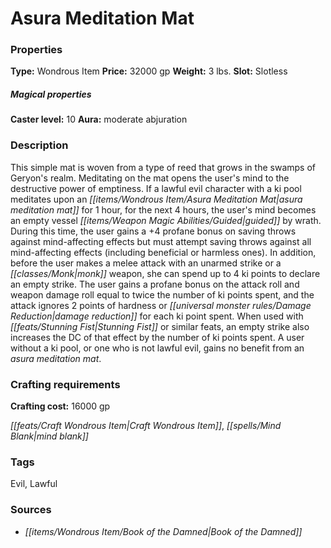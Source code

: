 ﻿---
Title: "Asura Meditation Mat"
Type: "Wondrous Item"
Price: "32000 gp"
Weight: "3 lbs."
Slot: "Slotless"
Caster level: "10"
Aura: "moderate abjuration"
Description: |
  "This simple mat is woven from a type of reed that grows in the swamps of Geryon's realm. Meditating on the mat opens the user's mind to the destructive power of emptiness. If a lawful evil character with a ki pool meditates upon an _asura meditation mat_ for 1 hour, for the next 4 hours, the user's mind becomes an empty vessel guided by wrath. During this time, the user gains a +4 profane bonus on saving throws against mind-affecting effects but must attempt saving throws against all mind-affecting effects (including beneficial or harmless ones). In addition, before the user makes a melee attack with an unarmed strike or a monk weapon, she can spend up to 4 ki points to declare an empty strike. The user gains a profane bonus on the attack roll and weapon damage roll equal to twice the number of ki points spent, and the attack ignores 2 points of hardness or damage reduction for each ki point spent. When used with Stunning Fist or similar feats, an empty strike also increases the DC of that effect by the number of ki points spent. A user without a ki pool, or one who is not lawful evil, gains no benefit from an _asura meditation mat_."
Crafting cost: "16000 gp"
Sources: "['Book of the Damned']"
---

# Asura Meditation Mat

### Properties

**Type:** Wondrous Item **Price:** 32000 gp **Weight:** 3 lbs. **Slot:** Slotless

##### Magical properties

**Caster level:** 10 **Aura:** moderate abjuration

### Description

This simple mat is woven from a type of reed that grows in the swamps of Geryon's realm. Meditating on the mat opens the user's mind to the destructive power of emptiness. If a lawful evil character with a ki pool meditates upon an _[[items/Wondrous Item/Asura Meditation Mat|asura meditation mat]]_ for 1 hour, for the next 4 hours, the user's mind becomes an empty vessel _[[items/Weapon Magic Abilities/Guided|guided]]_ by wrath. During this time, the user gains a +4 profane bonus on saving throws against mind-affecting effects but must attempt saving throws against all mind-affecting effects (including beneficial or harmless ones). In addition, before the user makes a melee attack with an unarmed strike or a _[[classes/Monk|monk]]_ weapon, she can spend up to 4 ki points to declare an empty strike. The user gains a profane bonus on the attack roll and weapon damage roll equal to twice the number of ki points spent, and the attack ignores 2 points of hardness or _[[universal monster rules/Damage Reduction|damage reduction]]_ for each ki point spent. When used with _[[feats/Stunning Fist|Stunning Fist]]_ or similar feats, an empty strike also increases the DC of that effect by the number of ki points spent. A user without a ki pool, or one who is not lawful evil, gains no benefit from an _asura meditation mat_.

### Crafting requirements

**Crafting cost:** 16000 gp

_[[feats/Craft Wondrous Item|Craft Wondrous Item]]_, _[[spells/Mind Blank|mind blank]]_

### Tags

Evil, Lawful

### Sources

* _[[items/Wondrous Item/Book of the Damned|Book of the Damned]]_